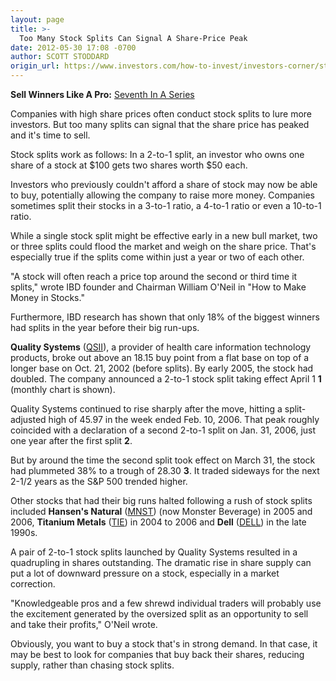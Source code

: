```yaml
---
layout: page
title: >-
  Too Many Stock Splits Can Signal A Share-Price Peak
date: 2012-05-30 17:08 -0700
author: SCOTT STODDARD
origin_url: https://www.investors.com/how-to-invest/investors-corner/stock-splits-can-signal-a-peak-in-share-prices
---
```





**Sell Winners Like A Pro:** [Seventh In A Series](http://news.investors.com/specialreport/611488/201205211612/how-to-sell-winners-like-a-pro.aspx)

  

Companies with high share prices often conduct stock splits to lure more investors. But too many splits can signal that the share price has peaked and it's time to sell.

  

Stock splits work as follows: In a 2-to-1 split, an investor who owns one share of a stock at \$100 gets two shares worth \$50 each.

  

Investors who previously couldn't afford a share of stock may now be able to buy, potentially allowing the company to raise more money. Companies sometimes split their stocks in a 3-to-1 ratio, a 4-to-1 ratio or even a 10-to-1 ratio.

  

While a single stock split might be effective early in a new bull market, two or three splits could flood the market and weigh on the share price. That's especially true if the splits come within just a year or two of each other.

  

"A stock will often reach a price top around the second or third time it splits," wrote IBD founder and Chairman William O'Neil in "How to Make Money in Stocks."

  

Furthermore, IBD research has shown that only 18% of the biggest winners had splits in the year before their big run-ups.

  

**Quality Systems** ([QSII](https://research.investors.com/quote.aspx?symbol=QSII)), a provider of health care information technology products, broke out above an 18.15 buy point from a flat base on top of a longer base on Oct. 21, 2002 (before splits). By early 2005, the stock had doubled. The company announced a 2-to-1 stock split taking effect April 1 **1** (monthly chart is shown).

  

Quality Systems continued to rise sharply after the move, hitting a split-adjusted high of 45.97 in the week ended Feb. 10, 2006. That peak roughly coincided with a declaration of a second 2-to-1 split on Jan. 31, 2006, just one year after the first split **2**.

  

But by around the time the second split took effect on March 31, the stock had plummeted 38% to a trough of 28.30 **3**. It traded sideways for the next 2-1/2 years as the S&P 500 trended higher.

  

Other stocks that had their big runs halted following a rush of stock splits included **Hansen's Natural** ([MNST](https://research.investors.com/quote.aspx?symbol=MNST)) (now Monster Beverage) in 2005 and 2006, **Titanium Metals** ([TIE](https://research.investors.com/quote.aspx?symbol=TIE)) in 2004 to 2006 and **Dell** ([DELL](https://research.investors.com/quote.aspx?symbol=DELL)) in the late 1990s.

  

A pair of 2-to-1 stock splits launched by Quality Systems resulted in a quadrupling in shares outstanding. The dramatic rise in share supply can put a lot of downward pressure on a stock, especially in a market correction.

  

"Knowledgeable pros and a few shrewd individual traders will probably use the excitement generated by the oversized split as an opportunity to sell and take their profits," O'Neil wrote.

  

Obviously, you want to buy a stock that's in strong demand. In that case, it may be best to look for companies that buy back their shares, reducing supply, rather than chasing stock splits.




